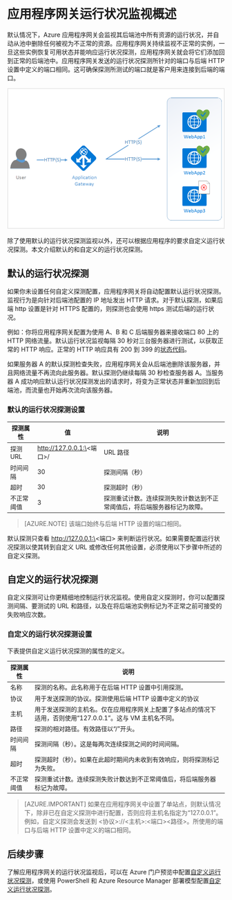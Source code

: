 

<properties
    pageTitle="Azure 应用程序网关的运行状况监视概述 | Azure"
    description="了解 Azure 应用程序网关中的监视功能"
    services="application-gateway"
    documentationcenter="na"
    author="georgewallace"
    manager="carmonm"
    editor=""
    tags="azure-resource-manager" />  

<tags
    ms.assetid="7eeba328-bb2d-4d3e-bdac-7552e7900b7f"
    ms.service="application-gateway"
    ms.devlang="na"
    ms.topic="article"
    ms.tgt_pltfrm="na"
    ms.workload="infrastructure-services"
    ms.date="11/16/2016"
    wacn.date="12/05/2016"
    ms.author="gwallace" />  


# 应用程序网关运行状况监视概述

默认情况下，Azure 应用程序网关会监视其后端池中所有资源的运行状况，并自动从池中删除任何被视为不正常的资源。应用程序网关持续监视不正常的实例，一旦这些实例恢复可用状态并能响应运行状况探测，应用程序网关就会将它们添加回到正常的后端池中。应用程序网关发送的运行状况探测所针对的端口与后端 HTTP 设置中定义的端口相同。这可确保探测所测试的端口就是客户用来连接到后端的端口。

![应用程序网关探测示例][1]  


除了使用默认的运行状况探测监视以外，还可以根据应用程序的要求自定义运行状况探测。本文介绍默认的和自定义的运行状况探测。

## 默认的运行状况探测

如果你未设置任何自定义探测配置，应用程序网关将自动配置默认运行状况探测。监视行为是向针对后端池配置的 IP 地址发出 HTTP 请求。对于默认探测，如果后端 http 设置是针对 HTTPS 配置的，则探测也会使用 https 测试后端的运行状况。

例如：你将应用程序网关配置为使用 A、B 和 C 后端服务器来接收端口 80 上的 HTTP 网络流量。默认运行状况监视每隔 30 秒对三台服务器进行测试，以获取正常的 HTTP 响应。正常的 HTTP 响应具有 200 到 399 的[状态代码](https://msdn.microsoft.com/zh-cn/library/aa287675.aspx)。

如果服务器 A 的默认探测检查失败，应用程序网关会从后端池删除该服务器，并且网络流量不再流向此服务器。默认探测仍继续每隔 30 秒检查服务器 A。当服务器 A 成功响应默认运行状况探测发出的请求时，将变为正常状态并重新加回到后端池，而流量也开始再次流向该服务器。

### 默认的运行状况探测设置

| 探测属性 | 值 | 说明 |
| --- | --- | --- |
| 探测 URL |http://127.0.0.1:\<端口>/ |URL 路径 |
| 时间间隔 |30 |探测间隔（秒） |
| 超时 |30 |探测超时（秒） |
| 不正常阈值 |3 |探测重试计数。连续探测失败计数达到不正常阈值后，将后端服务器标记为故障。 |

> [AZURE.NOTE]
该端口始终与后端 HTTP 设置的端口相同。
> 
> 

默认探测只查看 http://127.0.0.1:\<端口> 来判断运行状况。如果需要配置运行状况探测以使其转到自定义 URL 或修改任何其他设置，必须使用以下步骤中所述的自定义探测。

## 自定义的运行状况探测

自定义探测可让你更精细地控制运行状况监视。使用自定义探测时，你可以配置探测间隔、要测试的 URL 和路径，以及在将后端池实例标记为不正常之前可接受的失败响应次数。

### 自定义的运行状况探测设置

下表提供自定义运行状况探测的属性的定义。

| 探测属性 | 说明 |
| --- | --- |
| 名称 |探测的名称。此名称用于在后端 HTTP 设置中引用探测。 |
| 协议 |用于发送探测的协议。探测使用后端 HTTP 设置中定义的协议 |
| 主机 |用于发送探测的主机名。仅在应用程序网关上配置了多站点的情况下适用，否则使用“127.0.0.1”。这与 VM 主机名不同。 |
| 路径 |探测的相对路径。有效路径以“/”开头。 |
| 时间间隔 |探测间隔（秒）。这是每两次连续探测之间的时间间隔。 |
| 超时 |探测超时（秒）。如果在此超时期间内未收到有效响应，则将探测标记为失败。 |
| 不正常阈值 |探测重试计数。连续探测失败计数达到不正常阈值后，将后端服务器标记为故障。 |

> [AZURE.IMPORTANT]
如果在应用程序网关中设置了单站点，则默认情况下，除非已在自定义探测中进行配置，否则应将主机名指定为“127.0.0.1”。例如，自定义探测会发送到 <协议>://<主机>:<端口><路径>。所使用的端口与后端 HTTP 设置中定义的端口相同。
> 
> 

## 后续步骤
了解应用程序网关的运行状况监视后，可以在 Azure 门户预览中配置[自定义运行状况探测](/documentation/articles/application-gateway-create-probe-portal/)，或使用 PowerShell 和 Azure Resource Manager 部署模型配置[自定义运行状况探测](/documentation/articles/application-gateway-create-probe-ps/)。

[1]: ./media/application-gateway-probe-overview/appgatewayprobe.png

<!---HONumber=Mooncake_1128_2016-->